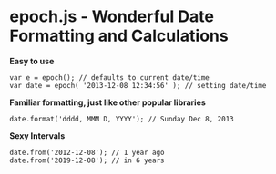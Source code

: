 epoch.js - Wonderful Date Formatting and Calculations
=====================================================

**Easy to use**

	var e = epoch(); // defaults to current date/time
	var date = epoch( '2013-12-08 12:34:56' ); // setting date/time

**Familiar formatting, just like other popular libraries**

	date.format('dddd, MMM D, YYYY'); // Sunday Dec 8, 2013

**Sexy Intervals**

	date.from('2012-12-08'); // 1 year ago
	date.from('2019-12-08'); // in 6 years